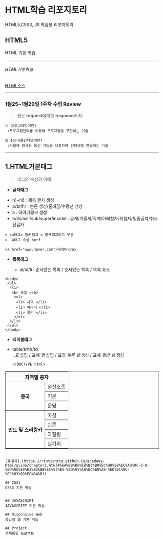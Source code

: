 # HTML학습 리포지토리

HTML5,CSS3, JS 학습용 리포지토리

## HTML5 
HTML 기본 학습

--------------------------------------------------------------------------

###### HTML기본학습
[HTML소스](https://github.com/hyojin-park24/Study-HTML/tree/main/01_HTML)

--------------------------------------------------------------------------

### 1월25~1월29일 1주차 수업 Review
> 웹은 **request**에대한 **response**이다.

```
※ 프로그래밍이란?   
 :프로그램언어를 이용해 프로그램을 구현하는 기술
 
※ IoT사물인터넷이란?   
 :사물에 센서와 통신 기능을 내장하여 인터넷에 연결하는 기술
 ```
 
 -------------------------------------------------------------------------

## 1.HTML기본태그
>태그와 속성의 이해

 -   **글자태그** 
 
   * h1~h6 : 제목 글자 생성   
   * p/br/hr : 본문 생성/줄바꿈/수평선 생성   
   * a : 하이퍼링크 생성    
   * b/i/small/sub/super/ins/del : 굴게/기울게/작게/아래첨자/위첨자/밑줄글자/취소선글자     
  
    > <a태그> 앵커태그 = 링크태그라고 부름    
    >  a태그 속성 herf
  ```
  <a href="www.naver.com">네이버</a>
  ```   
 
 - **목록태그**  
 
   * ul/ol/li : 순서없는 목록 / 순서있는 목록 / 목록 요소    
  
  ```
  <body>
   <ul>
    <li> 
     <b> 과일 </b>
      <ol> 
       <li> 사과 </li>
       <li> 바나나 </li>
       <li> 딸기 </li>
      </ol>
    </li>
   </ul>
  </body> 
```   

- **테이블태그**

 * table/tr/th/td   
    : *표* 삽입 / 표에 *행* 삽입 / 표의 *제목 셀* 생성 / 표에 *일반 셀* 생성   
    
    ```
    <!DOCTYPE html>
<html>
<head>
    <title>HTML Table Basic Page</title>
</head>
<body>
    <table border="1">
        <tr>
            <th colspan="2">지역별 홍차</th>
        </tr>
        <tr>
            <th rowspan="3">중국</th>
            <td>정산소종</td>
        </tr>
        <tr><td>기문</td></tr>
        <tr><td>운남</td></tr>
        <tr>
            <th rowspan="4">인도 및 스리랑카</th>
            <td>아삼</td>
        </tr>
        <tr><td>실론</td></tr>
        <tr><td>다질링</td></tr>
        <tr><td>닐기리</td></tr>
    </table>
</body>
</html>

```   

[표예제].(https://rintiantta.github.io/academy-html/guide/chapter3.html#%EA%B8%B0%EB%B3%B8%EC%98%88%EC%A0%9C-3-8-%ED%96%89%E3%83%BB%EC%97%B4-%ED%95%A9%EC%B9%A8-%ED%91%9C-%EC%83%9D%EC%84%B1)

## CSS3
CSS3 기본 학습


## JAVASCRIPT 
JAVASCRIPT 기본 학습

## Risponsive Web
응답형 웹 기본 학습

## Project
전체통합 프로젝트
